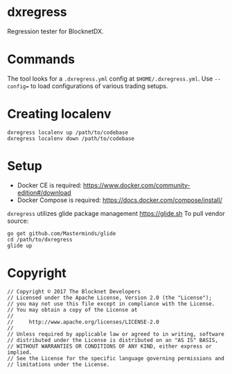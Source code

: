 # dxregress

Regression tester for BlocknetDX.

# Commands

The tool looks for a `.dxregress.yml` config at `$HOME/.dxregress.yml`.
Use `--config=` to load configurations of various trading setups.

# Creating localenv

```
dxregress localenv up /path/to/codebase
dxregress localenv down /path/to/codebase
```

# Setup

* Docker CE is required: https://www.docker.com/community-edition#/download
* Docker Compose is required: https://docs.docker.com/compose/install/

`dxregress` utilizes glide package management https://glide.sh
To pull vendor source:

```
go get github.com/Masterminds/glide
cd /path/to/dxregress
glide up
```

# Copyright

```
// Copyright © 2017 The Blocknet Developers
// Licensed under the Apache License, Version 2.0 (the "License");
// you may not use this file except in compliance with the License.
// You may obtain a copy of the License at
//
//     http://www.apache.org/licenses/LICENSE-2.0
//
// Unless required by applicable law or agreed to in writing, software
// distributed under the License is distributed on an "AS IS" BASIS,
// WITHOUT WARRANTIES OR CONDITIONS OF ANY KIND, either express or implied.
// See the License for the specific language governing permissions and
// limitations under the License.
```
